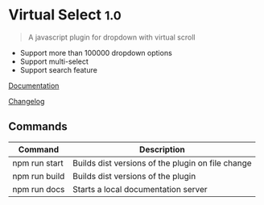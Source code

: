 # Virtual Select <small>1.0</small>

> A javascript plugin for dropdown with virtual scroll

- Support more than 100000 dropdown options
- Support multi-select
- Support search feature

[Documentation](https://sa-si-dev.github.io/virtual-select)

[Changelog](https://github.com/sa-si-dev/virtual-select/releases)

## Commands

| Command | Description |
|---------|-------------|
| npm run start | Builds dist versions of the plugin on file change |
| npm run build | Builds dist versions of the plugin |
| npm run docs | Starts a local documentation server |
